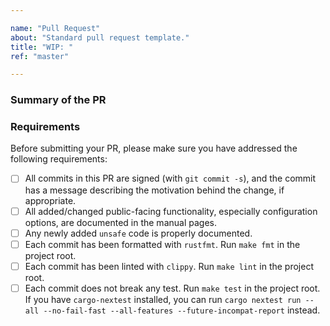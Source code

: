 ```yaml
---

name: "Pull Request"
about: "Standard pull request template."
title: "WIP: "
ref: "master"

---
```


<!-- If your PR is ready to merge/review, remove the `WIP: ` prefix from the title. -->

### Summary of the PR

<!-- Changes introduced in this PR. -->

### Requirements

Before submitting your PR, please make sure you have addressed the following requirements:

* [ ] All commits in this PR are signed (with `git commit -s`), and the commit has a message describing the motivation behind the change, if appropriate.
* [ ] All added/changed public-facing functionality, especially configuration options, are documented in the manual pages.
* [ ] Any newly added `unsafe` code is properly documented.
* [ ] Each commit has been formatted with `rustfmt`. Run `make fmt` in the project root.
* [ ] Each commit has been linted with `clippy`. Run `make lint` in the project root.
* [ ] Each commit does not break any test. Run `make test` in the project root. If you have `cargo-nextest` installed, you can run `cargo nextest run --all --no-fail-fast --all-features --future-incompat-report` instead.
